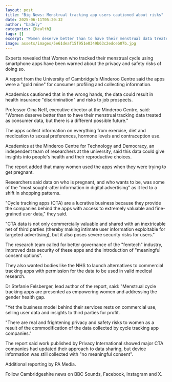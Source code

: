 ```yaml
---
layout: post
title: "Big News: Menstrual tracking app users cautioned about risks"
date: 2025-06-11T05:20:32
author: "badely"
categories: [Health]
tags: []
excerpt: "Women deserve better than to have their menstrual data treated as consumer data, say researchers."
image: assets/images/5e61deaf15f951e0349b63c2edceb07b.jpg
---
```


Experts revealed that Women who tracked their menstrual cycle using smartphone apps have been warned about the privacy and safety risks of doing so.

A report from the University of Cambridge's Minderoo Centre said the apps were a "gold mine" for consumer profiling and collecting information.

Academics cautioned that in the wrong hands, the data could result in health insurance "discrimination" and risks to job prospects.

Professor Gina Neff, executive director at the Minderoo Centre, said: "Women deserve better than to have their menstrual tracking data treated as consumer data, but there is a different possible future."

The apps collect information on everything from exercise, diet and medication to sexual preferences, hormone levels and contraception use.

Academics at the Minderoo Centre for Technology and Democracy, an independent team of researchers at the university, said this data could give insights into people's health and their reproductive choices.

The report added that many women used the apps when they were trying to get pregnant.

Researchers said data on who is pregnant, and who wants to be, was some of the "most sought-after information in digital advertising" as it led to a shift in shopping patterns.

"Cycle tracking apps (CTA) are a lucrative business because they provide the companies behind the apps with access to extremely valuable and fine-grained user data," they said.

"CTA data is not only commercially valuable and shared with an inextricable net of third parties (thereby making intimate user information exploitable for targeted advertising), but it also poses severe security risks for users."

The research team called for better governance of the "femtech" industry, improved data security of these apps and the introduction of "meaningful consent options".

They also wanted bodies like the NHS to launch alternatives to commercial tracking apps with permission for the data to be used in valid medical research.

Dr Stefanie Felsberger, lead author of the report, said: "Menstrual cycle tracking apps are presented as empowering women and addressing the gender health gap.

"Yet the business model behind their services rests on commercial use, selling user data and insights to third parties for profit.

"There are real and frightening privacy and safety risks to women as a result of the commodification of the data collected by cycle tracking app companies."

The report said work published by Privacy International showed major CTA companies had updated their approach to data sharing, but device information was still collected with "no meaningful consent".

Additional reporting by PA Media.

Follow Cambridgeshire news on BBC Sounds, Facebook, Instagram and X.

